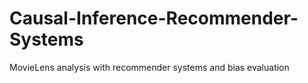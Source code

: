 # Causal-Inference-Recommender-Systems
MovieLens analysis with recommender systems and bias evaluation
